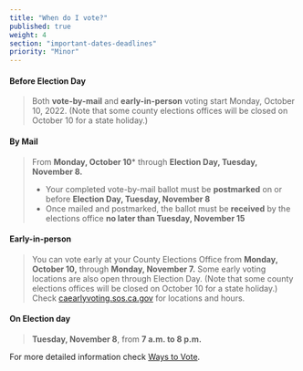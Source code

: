 ```yaml
---
title: "When do I vote?"
published: true
weight: 4
section: "important-dates-deadlines"
priority: "Minor"
---
```

#### Before Election Day
> Both **vote-by-mail** and **early-in-person** voting start Monday, October 10, 2022. (Note that some county elections offices will be closed on October 10 for a state holiday.)

#### By Mail  
> From **Monday, October 10*** through **Election Day, Tuesday, November 8.** 
> - Your completed vote-by-mail ballot must be **postmarked** on or before **Election Day, Tuesday, November 8**
> - Once mailed and postmarked, the ballot must be **received** by the elections office **no later than Tuesday, November 15** 

#### Early-in-person  
> You can vote early at your County Elections Office from **Monday, October 10,** through **Monday, November 7.** Some early voting locations are also open through Election Day. (Note that some county elections offices will be closed on October 10 for a state holiday.) Check [caearlyvoting.sos.ca.gov](https://caearlyvoting.sos.ca.gov/) for locations and hours.

#### On Election day  
> **Tuesday, November 8**, from **7 a.m. to 8 p.m.**  

For more detailed information check [Ways to Vote](#section-ways-to-vote).